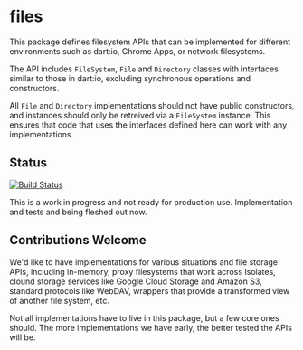 files
=====

This package defines filesystem APIs that can be implemented for different
environments such as dart:io, Chrome Apps, or network filesystems.

The API includes `FileSystem`, `File` and `Directory` classes with interfaces
similar to those in dart:io, excluding synchronous operations and constructors.

All `File` and `Directory` implementations should not have public constructors,
and instances should only be retreived via a `FileSystem` instance. This ensures
that code that uses the interfaces defined here can work with any
implementations.

## Status

[![Build Status](https://drone.io/github.com/dart-lang/files.dart/status.png)](https://drone.io/github.com/dart-lang/files.dart/latest)

This is a work in progress and not ready for production use. Implementation and
tests and being fleshed out now.

## Contributions Welcome

We'd like to have implementations for various situations and file storage APIs,
including in-memory, proxy filesystems that work across Isolates, clound storage
services like Google Cloud Storage and Amazon S3, standard protocols like
WebDAV, wrappers that provide a transformed view of another file system, etc.

Not all implementations have to live in this package, but a few core ones
should. The more implementations we have early, the better tested the APIs will
be.
